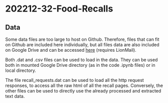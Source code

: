 # 202212-32-Food-Recalls
## Data
Some data files are too large to host on Github. Therefore, files that can fit on Github are included here individually, but all files data are also included on Google Drive and can be accessed [here](https://drive.google.com/drive/folders/1Oc26bdlAPJln8gnjE_aZNBsIk-ORqANk?usp=sharing) (requires LionMail).

Both .dat and .csv files can be used to load in the data. They can be used both in mounted Google Drive directory (as in the code .ipynb files) or in local directory.

The file recall_requests.dat can be used to load all the http request responses, to access all the raw html of all the recall pages. Conversely, the other files can be used to directly use the already processed and extracted text data. 
